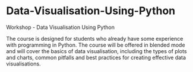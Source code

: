 # Data-Visualisation-Using-Python
Workshop - Data Visualisation Using Python

The course is designed for students who already have some experience with programming in Python. The course will be offered in blended mode and will cover the basics of data visualisation, including the types of plots and charts, common pitfalls and best practices for creating effective data visualisations.
